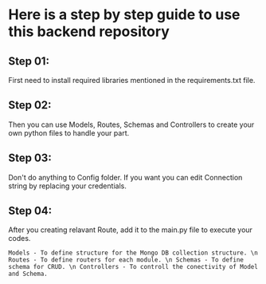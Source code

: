 # Here is a step by step guide to use this backend repository 

## Step 01: 
First need to install required libraries mentioned in the requirements.txt file. 

## Step 02: 
Then you can use Models, Routes, Schemas and Controllers to create your own python files to handle your part. 

## Step 03: 
Don't do anything to Config folder. If you want you can edit Connection string by replacing your credentials. 

## Step 04: 
After you creating relavant Route, add it to the main.py file to execute your codes. 

`Models - To define structure for the Mongo DB collection structure. \n
Routes - To define routers for each module. \n
Schemas - To define schema for CRUD. \n
Controllers - To controll the conectivity of Model and Schema.
`
